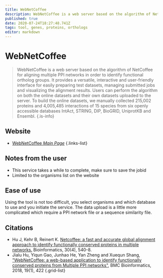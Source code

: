 ```yaml
---
title: WebNetCoffee
description: WebNetCoffee is a web server based on the algorithm of NetCoffee for aligning multiple PPI networks in order to identify functional ortholog groups.
published: true
date: 2020-07-24T18:27:48.741Z
tags: tool, genes, proteins, orthologs
editor: markdown
---
```


# WebNetCoffee

> WebNetCoffee is a web server based on the algorithm of NetCoffee for aligning multiple PPI networks in order to identify functional ortholog groups. It provides a versatile, interactive and user-friendly interface for easily preparing test datasets, managing submitted jobs and visualizing the alignment results. Users can perform the algorithm on both the online datasets and their own datasets uploaded to the server. To build the online datasets, we manually collected 215,002 proteins and 4,005,485 interactions of 15 species from six openly accessible databases IntAct, STRING, DIP, BioGRID, UniprotKB and Ensembl.
{.is-info}

 

## Website 

- [WebNetCoffee *Main Page*](http://www.nwpu-bioinformatics.com/WebNetCoffee/index.php)
 {.links-list}

## Notes from the user

- This service takes a while to complete, make sure to save the jobid
- Limited to the organisms list on the website

## Ease of use

Using the tool is not too difficult, you select organisms and which database to use and you initiate the service. The data upload is a little more complicated which require a PPI network file or a sequence similarity file.


## Citations

- Hu J, Kehr B, Reinert K. [Netcoffee: a fast and accurate global alignment approach to identify functionally conserved proteins in multiple networks.](https://academic.oup.com/bioinformatics/article/30/4/540/204711) Bioinformatics, 30(4), 540-8.
- Jialu Hu, Yiqun Gao, Junhao He, Yan Zheng and Xuequn Shang, ["WebNetCoffee: a web-based application to identify functionally conserved proteins from Multiple PPI networks"](https://bmcbioinformatics.biomedcentral.com/articles/10.1186/s12859-018-2443-4), BMC Bioinformatics, 2018, 19(1), 422
{.grid-list}